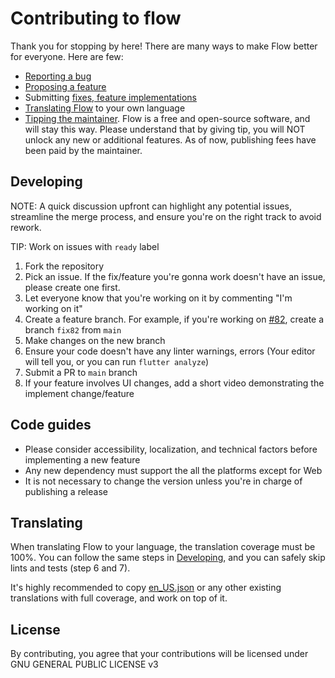 # Contributing to flow

Thank you for stopping by here! There are many ways to make Flow better for
everyone. Here are few:

* [Reporting a bug](https://github.com/flow-mn/flow/issues/new/choose)
* [Proposing a feature](https://github.com/flow-mn/flow/issues/new?assignees=&labels=&projects=&template=feature_request.yaml&title=%5BFEAT%5D+)
* Submitting [fixes, feature implementations](#developing)
* [Translating Flow](#translating) to your own language
* [Tipping the maintainer](https://ko-fi.com/sadespresso). Flow is a
free and open-source software, and will stay this way. Please understand
that by giving tip, you will NOT unlock any new or additional features.
As of now, publishing fees have been paid by the maintainer.

## Developing

NOTE: A quick discussion upfront can highlight any potential issues, streamline
the merge process, and ensure you're on the right track to avoid rework.

TIP: Work on issues with `ready` label

1. Fork the repository
2. Pick an issue. If the fix/feature you're gonna work doesn't have an issue,
please create one first.
3. Let everyone know that you're working on it by commenting "I'm working on it"
4. Create a feature branch. For example, if you're working on [#82](https://github.com/flow-mn/flow/issues/82),
create a branch `fix82` from `main`
5. Make changes on the new branch
6. Ensure your code doesn't have any linter warnings, errors
(Your editor will tell you, or you can run `flutter analyze`)
7. Submit a PR to `main` branch
8. If your feature involves UI changes, add a short video demonstrating the
implement change/feature

## Code guides

* Please consider accessibility, localization, and technical factors before
implementing a new feature
* Any new dependency must support the all the platforms except for Web
* It is not necessary to change the version unless you're in charge of
publishing a release

## Translating

When translating Flow to your language, the translation coverage must be 100%.
You can follow the same steps in [Developing](#developing), and you can safely
skip lints and tests (step 6 and 7).

It's highly recommended to copy [en_US.json](./assets/l10n/en_US.json) or
any other existing translations with full coverage, and work on top of it.

## License

By contributing, you agree that your contributions will be licensed under
GNU GENERAL PUBLIC LICENSE v3
